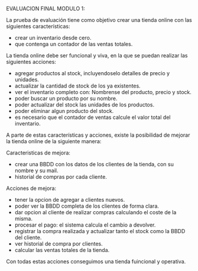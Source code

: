 EVALUACION FINAL MODULO 1:

La prueba de evaluación tiene como objetivo crear una tienda online con las siguientes características:

  - crear un inventario desde cero.
  - que contenga un contador de las ventas totales.

La tienda online debe ser funcional y viva, en la que se puedan realizar las siguientes acciones:

  - agregar productos al stock, incluyendoselo detalles de precio y unidades.
  - actualizar la cantidad de stock de los ya existentes.
  - ver el inventario completo con: Nombrense del producto, precio y stock.
  - poder buscar un producto por su nombre.
  - poder actualizar del stock las unidades de los productos.
  - poder eliminar algun producto del stock.
  - es necesario que el contador de ventas calcule el valor total del inventario.

A parte de estas características y acciones, existe la posibilidad de mejorar la tienda online de la siguiente manera:

Caracteristicas de mejora:

- crear una BBDD con los datos de los clientes de la tienda, con su nombre y su mail.
- historial de compras por cada cliente. 

Acciones de mejora:

- tener la opcion de agregar a clientes nuevos.
- poder ver la BBDD completa de los clientes de forma clara.
- dar opcion al cliente de realizar compras calculando el coste de la misma.
- procesar el pago: el sistema calcula el cambio a devolver.
- registrar la compra realizada y actualizar tanto el stock como la BBDD del cliente.
- ver historial de compra por clientes.
- calcular las ventas totales de la tienda.

Con todas estas acciones conseguimos una tienda fuincional y operativa.
